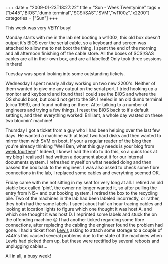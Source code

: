+++
date = "2009-01-23T18:27:22"
title = "Sun - Week Twentynine"
tags = ["b445","BIOS","dumb terminal","SCSI/SAS","SVM","w1100z","x2200"]
categories = ["Sun"]
+++

This week was very VERY busy!

Monday starts with me in the lab net booting a w1100z, this old box doesn't output it's BIOS over the serial cable, so a keyboard and screen was attached to allow me to net boot the thing.
I spent the end of the morning and all afternoon finishing off the cable store. All the boxes of SCSI/SAS cables are all in their own box, and are all labelled! Only took three sessions in there!

Tuesday was spent looking into some outstanding tickets.

Wednesday I spent nearly all day working on two new 2200's. Neither of them wanted to give me any output on the serial port. I tried hooking up a monitor and keyboard and found that I could see the BIOS and where the OS should boot, but could not get to the SP. I reeled in an old dumb terminal (circa 1993), and found nothing on there.
After talking to a number of engineers and trying a few things, I reset the BIOS back to it's default settings, and then everything worked! Brilliant, a whole day wasted on these two bloomin' machine!

Thursday I got a ticket from a guy who I had been helping over the last few days. He wanted a machine with at least two hard disks and then wanted to mirror them with SVM on boot. If your a regular reader of the blog then you're already thinking "Well Ben, what this guy needs is your blog from [week fourteen][1]!" Indeed, I knew I had the info to do this, so a quick look at my blog I realised I had written a document about it for our internal documents system. I refreshed myself on what needed doing and then passed the box back to the engineer.
I was also asked to check some fibre connections in the lab, I replaced some cables and everything seemed OK.

Friday came with me not sitting in my seat for very long at all. I retired an old stable box called 'pint', the owner no longer wanted it, so after pulling the entry from NIS+ and our booking system, I retired the box to the recycling pile.
Two of the machines in the lab had been labeled incorrectly, or rather, they both had the same labels. I spent about half an hour tracing cables and looking at location lights to figure which one thought it was host A, and which one thought it was host D. I reprinted some labels and stuck the on the offending machine :wink:
I had another ticked regarding some fibre connections, after replacing the cabling the engineer found the problem had gone.
I had a ticket from [Lewis][2] asking to attach some storage to a couple of v445's this caused several problems due to the state of the machines when Lewis had picked them up, but these were rectified by several reboots and unplugging cables...

All in all, a busy week!

  [1]: /2008/10/10/sun-week-fourteen/
  [2]: http://www.lewiz.org/

